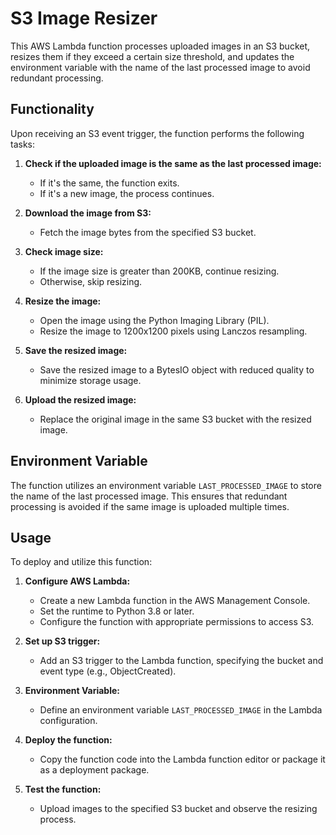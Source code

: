 # S3 Image Resizer

This AWS Lambda function processes uploaded images in an S3 bucket, resizes them if they exceed a certain size threshold, and updates the environment variable with the name of the last processed image to avoid redundant processing.

## Functionality

Upon receiving an S3 event trigger, the function performs the following tasks:

1. **Check if the uploaded image is the same as the last processed image:**
    - If it's the same, the function exits.
    - If it's a new image, the process continues.

2. **Download the image from S3:**
    - Fetch the image bytes from the specified S3 bucket.

3. **Check image size:**
    - If the image size is greater than 200KB, continue resizing.
    - Otherwise, skip resizing.

4. **Resize the image:**
    - Open the image using the Python Imaging Library (PIL).
    - Resize the image to 1200x1200 pixels using Lanczos resampling.

5. **Save the resized image:**
    - Save the resized image to a BytesIO object with reduced quality to minimize storage usage.

6. **Upload the resized image:**
    - Replace the original image in the same S3 bucket with the resized image.

## Environment Variable

The function utilizes an environment variable `LAST_PROCESSED_IMAGE` to store the name of the last processed image. This ensures that redundant processing is avoided if the same image is uploaded multiple times.

## Usage

To deploy and utilize this function:

1. **Configure AWS Lambda:**
    - Create a new Lambda function in the AWS Management Console.
    - Set the runtime to Python 3.8 or later.
    - Configure the function with appropriate permissions to access S3.

2. **Set up S3 trigger:**
    - Add an S3 trigger to the Lambda function, specifying the bucket and event type (e.g., ObjectCreated).

3. **Environment Variable:**
    - Define an environment variable `LAST_PROCESSED_IMAGE` in the Lambda configuration.

4. **Deploy the function:**
    - Copy the function code into the Lambda function editor or package it as a deployment package.

5. **Test the function:**
    - Upload images to the specified S3 bucket and observe the resizing process.

